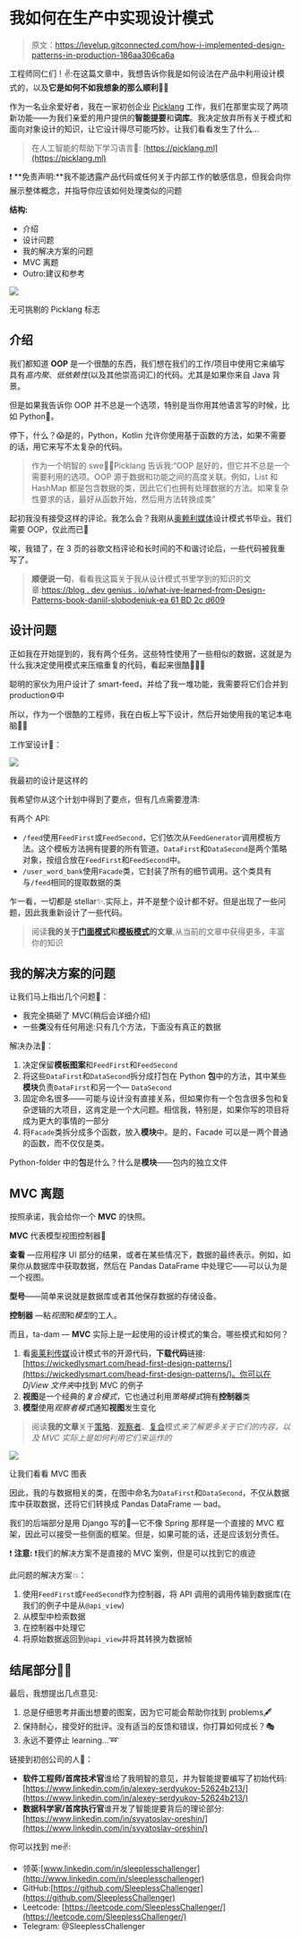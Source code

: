 # 我如何在生产中实现设计模式

> 原文：<https://levelup.gitconnected.com/how-i-implemented-design-patterns-in-production-186aa306ca6a>

工程师同仁们！✌️:在这篇文章中，我想告诉你我是如何设法在产品中利用设计模式的，以及**它是如何不如我想象的那么顺利**😮‍💨

作为一名业余爱好者，我在一家初创企业 [Picklang](https://picklang.ml) 工作，我们在那里实现了两项新功能——为我们亲爱的用户提供的**智能提要**和**词库**。我决定放弃所有关于模式和面向对象设计的知识，让它设计得尽可能巧妙。让我们看看发生了什么…

> 在人工智能的帮助下学习语言🤖: [https://picklang.ml](https://picklang.ml)

❗️ **免责声明:**我不能透露产品代码或任何关于内部工作的敏感信息，但我会向你展示整体概念，并指导你应该如何处理类似的问题

**结构:**

*   介绍
*   设计问题
*   我的解决方案的问题
*   MVC 离题
*   Outro:建议和参考

![](img/296969e10af089e39b8ed04558c235e9.png)

无可挑剔的 Picklang 标志

## 介绍

我们都知道 **OOP** 是一个很酷的东西，我们想在我们的工作/项目中使用它来编写具有*高内聚*、*低依赖性*(以及其他崇高词汇)的代码。尤其是如果你来自 Java 背景。

但是如果我告诉你 OOP 并不总是一个选项，特别是当你用其他语言写的时候，比如 Python🐍。

停下，什么？😱是的，Python，Kotlin 允许你使用基于函数的方法，如果不需要的话，用它来写不太复杂的代码。

> 作为一个明智的 swe🥷🏼Picklang 告诉我:“OOP 是好的，但它并不总是一个需要利用的选项。OOP 源于数据和功能之间的高度关联。例如，List 和 HashMap 都是包含数据的类，因此它们也拥有处理数据的方法。如果复杂性要求的话，最好从函数开始，然后用方法转换成类”

起初我没有接受这样的评论。我怎么会？我刚从[奥赖利媒体](https://medium.com/u/fbfa235a954c?source=post_page-----186aa306ca6a--------------------------------)设计模式书毕业。我们需要 OOP，仅此而已💪

唉，我错了，在 3 页的谷歌文档评论和长时间的不和谐讨论后，一些代码被我重写了。

> **顺便说一句**，看看我这篇关于我从设计模式书里学到的知识的文章:[https://blog . dev genius . io/what-ive-learned-from-Design-Patterns-book-daniil-slobodeniuk-ea 61 BD 2c d609](https://blog.devgenius.io/what-ive-learned-from-design-patterns-book-daniil-slobodeniuk-ea61bd2cd609)

## 设计问题

正如我在开始提到的，我有两个任务。这些特性使用了一些相似的数据，这就是为什么我决定使用模式来压缩重复的代码，看起来很酷🙋🏼‍♂️

聪明的家伙为用户设计了 smart-feed，并给了我一堆功能，我需要将它们合并到 production⚙️中

所以，作为一个很酷的工程师，我在白板上写下设计，然后开始使用我的笔记本电脑👨‍💻

工作室设计🎨：

![](img/dfb6da7f09e036273303c8a06e695af3.png)

我最初的设计是这样的

我希望你从这个计划中得到了要点，但有几点需要澄清:

有两个 API:

*   `/feed`使用`FeedFirst`或`FeedSecond`，它们依次从`FeedGenerator`调用模板方法。这个模板方法拥有提要的所有管道。`DataFirst`和`DataSecond`是两个策略对象，按组合放在`FeedFirst`和`FeedSecond`中。
*   `/user_word_bank`使用`Facade`类，它封装了所有的细节调用。这个类具有与`/feed`相同的提取数据的类

乍一看，一切都是 stellar✨.实际上，并不是整个设计都不好。但是出现了一些问题，因此我重新设计了一些代码。

> 阅读**我的关于[门面模式](https://blog.devgenius.io/adapter-facade-pattern-for-perfect-adapting-kotlin-ccbc8f8cfcd6)和[模板模式](https://blog.devgenius.io/template-pattern-for-encapsulating-algorithms-kotlin-3ded81377fc5)的文章**,从当前的文章中获得更多，丰富你的知识

## 我的解决方案的问题

让我们马上指出几个问题👋：

*   我完全搞砸了 MVC(稍后会详细介绍)
*   一些**类**没有任何用途:只有几个方法，下面没有真正的数据

解决办法🙌：

1.  决定保留**模板图案**和`FeedFirst`和`FeedSecond`
2.  将这些`DataFirst`和`DataSecond`拆分成打包在 Python **包**中的方法，其中某些**模块**负责`DataFirst`和另一个— `DataSecond`
3.  固定命名很多——可能与设计没有直接关系，但如果你有一个包含很多包和复杂逻辑的大项目，这肯定是一个大问题。相信我，特别是，如果你写的项目将成为更大的事情的一部分
4.  将`Facade`类拆分成多个函数，放入**模块**中。是的，Facade 可以是一两个普通的函数，而不仅仅是类。

Python-folder 中的**包**是什么？什么是**模块**——包内的独立文件

## MVC 离题

按照承诺，我会给你一个 **MVC** 的快照。

**MVC** 代表模型视图控制器🤯

**查看** —应用程序 UI 部分的结果，或者在某些情况下，数据的最终表示。例如，如果你从数据库中获取数据，然后在 Pandas DataFrame 中处理它——可以认为是一个视图。

**型号**——简单来说就是数据库或者其他保存数据的存储设备。

**控制器** —粘*视图*和*模型*的工人。

而且，ta-dam — **MVC** 实际上是一起使用的设计模式的集合。哪些模式和如何？

1.  看[奥莱利传媒](https://medium.com/u/fbfa235a954c?source=post_page-----186aa306ca6a--------------------------------)设计模式书的开源代码，**下载代码**链接:[https://wickedlysmart.com/head-first-design-patterns/](https://wickedlysmart.com/head-first-design-patterns/)。你可以在 *DjView 文件夹*中找到 MVC 的例子
2.  **视图**是一个经典的*复合模式*，它也通过利用*策略模式*拥有**控制器**类
3.  **模型**使用*观察者模式*通知**视图**发生变化

> 阅读**我的文章**关于[策略](https://towardsdev.com/strategy-pattern-for-independent-algorithms-kotlin-70ed24c7bd8b)、[观察者](https://towardsdev.com/observer-pattern-for-loose-coupling-kotlin-f5ab804609bb)、[复合](https://blog.devgenius.io/iterator-composite-patterns-for-managing-collection-kotlin-fda036ffda9f)模式*来了解更多关于它们的内容，以及 MVC 实际上是如何利用它们来运作的*

![](img/e9b881ba546c909ca167edc6e62e2080.png)

让我们看看 MVC 图表

因此，我的与数据相关的类，在图中命名为`DataFirst`和`DataSecond`，不仅从数据库中获取数据，还将它们转换成 Pandas DataFrame — bad。

我们的后端部分是用 Django 写的🐲—它不像 Spring 那样是一个直接的 MVC 框架，因此可以接受一些侧面的框架。但是，如果可能的话，还是应该划分责任。

❗️ **注意:** ❗️我们的解决方案不是直接的 MVC 案例，但是可以找到它的痕迹

此问题的解决方案💥：

1.  使用`FeedFirst`或`FeedSecond`作为控制器，将 API 调用的调用传输到数据库(在我们的例子中是从`@api_view`)
2.  从模型中检索数据
3.  在控制器中处理它
4.  将原始数据返回到`@api_view`并将其转换为数据帧

## 结尾部分😶‍🌫️

最后，我想提出几点意见:

1.  总是仔细思考并画出想要的图案，因为它可能会帮助你找到 problems🖋
2.  保持耐心，接受好的批评。没有适当的反馈和错误，你打算如何成长？🎭
3.  永远不要停止 learning…➿

链接到初创公司的人🤙：

*   **软件工程师/首席技术官**谁给了我明智的意见，并为智能提要编写了初始代码:[https://www.linkedin.com/in/alexey-serdyukov-52624b213/](https://www.linkedin.com/in/alexey-serdyukov-52624b213/)
*   **数据科学家/首席执行官**谁开发了智能提要背后的理论部分:[https://www.linkedin.com/in/svyatoslav-oreshin/](https://www.linkedin.com/in/svyatoslav-oreshin/)

你可以找到 me✌️:

*   领英:[www.linkedin.com/in/sleeplesschallenger](http://www.linkedin.com/in/sleeplesschallenger)
*   GitHub:[https://github.com/SleeplessChallenger](https://github.com/SleeplessChallenger)
*   Leetcode: [https://leetcode.com/SleeplessChallenger/](https://leetcode.com/SleeplessChallenger/)
*   Telegram: @SleeplessChallenger